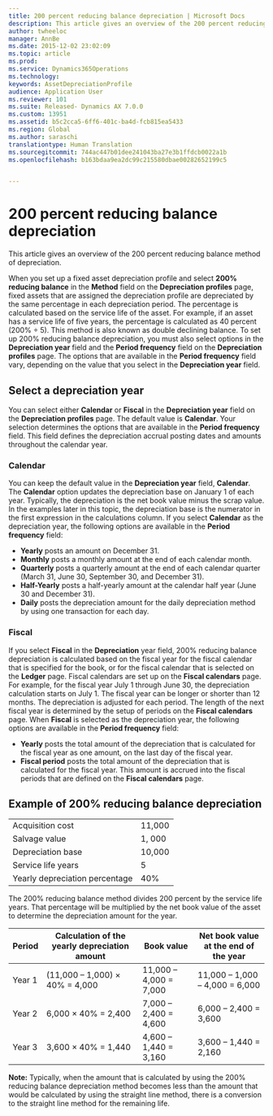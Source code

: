 ```yaml
---
title: 200 percent reducing balance depreciation | Microsoft Docs
description: This article gives an overview of the 200 percent reducing balance method of depreciation.
author: twheeloc
manager: AnnBe
ms.date: 2015-12-02 23:02:09
ms.topic: article
ms.prod: 
ms.service: Dynamics365Operations
ms.technology: 
keywords: AssetDepreciationProfile
audience: Application User
ms.reviewer: 101
ms.suite: Released- Dynamics AX 7.0.0
ms.custom: 13951
ms.assetid: b5c2cca5-6ff6-401c-ba4d-fcb815ea5433
ms.region: Global
ms.author: saraschi
translationtype: Human Translation
ms.sourcegitcommit: 744ac447b01dee241043ba27e3b1ffdcb0022a1b
ms.openlocfilehash: b163bdaa9ea2dc99c215580dbae00282652199c5


---
```


# <a name="200-percent-reducing-balance-depreciation"></a>200 percent reducing balance depreciation

This article gives an overview of the 200 percent reducing balance method of depreciation.

When you set up a fixed asset depreciation profile and select **200% reducing balance** in the **Method** field on the **Depreciation profiles** page, fixed assets that are assigned the depreciation profile are depreciated by the same percentage in each depreciation period. The percentage is calculated based on the service life of the asset. For example, if an asset has a service life of five years, the percentage is calculated as 40 percent (200% ÷ 5). This method is also known as double declining balance. To set up 200% reducing balance depreciation, you must also select options in the **Depreciation year** field and the **Period frequency** field on the **Depreciation profiles** page. The options that are available in the **Period frequency** field vary, depending on the value that you select in the **Depreciation year** field.

## <a name="select-a-depreciation-year"></a>Select a depreciation year
You can select either **Calendar** or **Fiscal** in the **Depreciation year** field on the **Depreciation profiles** page. The default value is **Calendar**. Your selection determines the options that are available in the **Period frequency** field. This field defines the depreciation accrual posting dates and amounts throughout the calendar year.

### <a name="calendar"></a>Calendar

You can keep the default value in the **Depreciation year** field, **Calendar**. The **Calendar** option updates the depreciation base on January 1 of each year. Typically, the depreciation is the net book value minus the scrap value. In the examples later in this topic, the depreciation base is the numerator in the first expression in the calculations column. If you select **Calendar** as the depreciation year, the following options are available in the **Period frequency** field:

-   **Yearly** posts an amount on December 31.
-   **Monthly** posts a monthly amount at the end of each calendar month.
-   **Quarterly** posts a quarterly amount at the end of each calendar quarter (March 31, June 30, September 30, and December 31).
-   **Half-Yearly** posts a half-yearly amount at the calendar half year (June 30 and December 31).
-   **Daily** posts the depreciation amount for the daily depreciation method by using one transaction for each day.

### <a name="fiscal"></a>Fiscal

If you select **Fiscal** in the **Depreciation** year field, 200% reducing balance depreciation is calculated based on the fiscal year for the fiscal calendar that is specified for the book, or for the fiscal calendar that is selected on the **Ledger** page. Fiscal calendars are set up on the **Fiscal calendars** page. For example, for the fiscal year July 1 through June 30, the depreciation calculation starts on July 1. The fiscal year can be longer or shorter than 12 months. The depreciation is adjusted for each period. The length of the next fiscal year is determined by the setup of periods on the **Fiscal calendars** page. When **Fiscal** is selected as the depreciation year, the following options are available in the **Period frequency** field:

-   **Yearly** posts the total amount of the depreciation that is calculated for the fiscal year as one amount, on the last day of the fiscal year.
-   **Fiscal period** posts the total amount of the depreciation that is calculated for the fiscal year. This amount is accrued into the fiscal periods that are defined on the **Fiscal calendars** page.

## <a name="example-of-200-reducing-balance-depreciation"></a>Example of 200% reducing balance depreciation
|                                |        |
|--------------------------------|--------|
| Acquisition cost               | 11,000 |
| Salvage value                  | 1, 000 |
| Depreciation base              | 10,000 |
| Service life years             | 5      |
| Yearly depreciation percentage | 40%    |

The 200% reducing balance method divides 200 percent by the service life years. That percentage will be multiplied by the net book value of the asset to determine the depreciation amount for the year.

| Period | Calculation of the yearly depreciation amount | Book value             | Net book value at the end of the year |
|--------|-----------------------------------------------|------------------------|---------------------------------------|
| Year 1 | (11,000 – 1,000) × 40% = 4,000                | 11,000 – 4,000 = 7,000 | 11,000 – 1,000 – 4,000 = 6,000        |
| Year 2 | 6,000 × 40% = 2,400                           | 7,000 – 2,400 = 4,600  | 6,000 – 2,400 = 3,600                 |
| Year 3 | 3,600 × 40% = 1,440                           | 4,600 – 1,440 = 3,160  | 3,600 – 1,440 = 2,160                 |

**Note:** Typically, when the amount that is calculated by using the 200% reducing balance depreciation method becomes less than the amount that would be calculated by using the straight line method, there is a conversion to the straight line method for the remaining life.




<!--HONumber=Feb17_HO3-->


